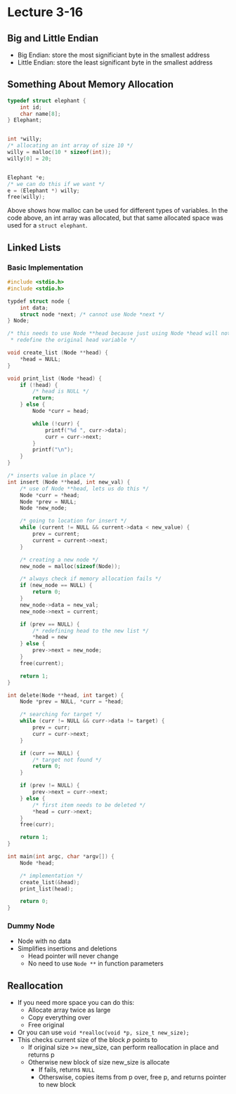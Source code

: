 # Lecture 3-16

## Big and Little Endian
- Big Endian: store the most significiant byte in the smallest address
- Little Endian: store the least significant byte in the smallest address

## Something About Memory Allocation 

```c
typedef struct elephant {
    int id; 
    char name[8];
} Elephant; 


int *willy; 
/* allocating an int array of size 10 */
willy = malloc(10 * sizeof(int)); 
willy[0] = 20; 


Elephant *e;
/* we can do this if we want */
e = (Elephant *) willy; 
free(willy); 
```

Above shows how malloc can be used for different types of variables. In the code above, an int array was allocated, but that same allocated space was used for a `struct elephant`. 

## Linked Lists

### Basic Implementation

```c
#include <stdio.h>
#include <stdio.h>

typdef struct node {
    int data; 
    struct node *next; /* cannot use Node *next */
} Node;

/* this needs to use Node **head because just using Node *head will not
 * redefine the original head variable */

void create_list (Node **head) {
    *head = NULL; 
}

void print_list (Node *head) {
    if (!head) {
        /* head is NULL */
        return; 
    } else {
        Node *curr = head; 

        while (!curr) {
            printf("%d ", curr->data); 
            curr = curr->next; 
        }
        printf("\n"); 
    }
}

/* inserts value in place */
int insert (Node **head, int new_val) {
    /* use of Node **head, lets us do this */
    Node *curr = *head; 
    Node *prev = NULL; 
    Node *new_node; 

    /* going to location for insert */
    while (current != NULL && current->data < new_value) {
        prev = current; 
        current = current->next; 
    }

    /* creating a new node */
    new_node = malloc(sizeof(Node)); 

    /* always check if memory allocation fails */
    if (new_node == NULL) {
        return 0; 
    }
    new_node->data = new_val; 
    new_node->next = current;

    if (prev == NULL) {
        /* redefining head to the new list */
        *head = new
    } else {
        prev->next = new_node; 
    }
    free(current);

    return 1; 
}

int delete(Node **head, int target) {
    Node *prev = NULL, *curr = *head; 

    /* searching for target */
    while (curr != NULL && curr->data != target) {
        prev = curr; 
        curr = curr->next; 
    }

    if (curr == NULL) {
        /* target not found */
        return 0; 
    }

    if (prev != NULL) {
        prev->next = curr->next; 
    } else {
        /* first item needs to be deleted */
        *head = curr->next; 
    }
    free(curr);

    return 1; 
}

int main(int argc, char *argv[]) {
    Node *head; 

    /* implementation */
    create_list(&head); 
    print_list(head); 

    return 0;
}
```

### Dummy Node
- Node with no data
- Simplifies insertions and deletions
    + Head pointer will never change
    + No need to use `Node **` in function parameters

## Reallocation
- If you need more space you can do this: 
    + Allocate array twice as large
    + Copy everything over
    + Free original
- Or you can use `void *realloc(void *p, size_t new_size);`
- This checks current size of the block *p* points to 
    + If original size >= new_size, can perform reallocation in place and returns p
    + Otherwise new block of size new_size is allocate
        * If fails, returns `NULL`
        * Otherswise, copies items from p over, free p, and returns pointer to new block

